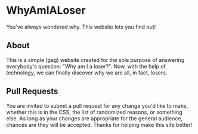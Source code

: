 # WhyAmIALoser
You've always wondered why. This website lets you find out!

## About
This is a simple (gag) website created for the sole purpose of answering everybody's question: "Why am I a loser?". Now, with the help of
technology, we can finally discover why we are all, in fact, losers.

## Pull Requests
You are invited to submit a pull request for any change you'd like to make, whether this is in the CSS, the list of randomized reasons, or
something else. As long as your changes are appropriate for the general audience, chances are they will be accepted. Thanks for helping make
this site better!